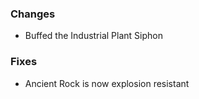 ### Changes
- Buffed the Industrial Plant Siphon

### Fixes
- Ancient Rock is now explosion resistant